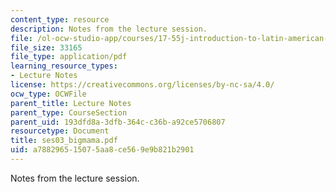```yaml
---
content_type: resource
description: Notes from the lecture session.
file: /ol-ocw-studio-app/courses/17-55j-introduction-to-latin-american-studies-fall-2006/a788296515075aa8ce569e9b821b2901_ses03_bigmama.pdf
file_size: 33165
file_type: application/pdf
learning_resource_types:
- Lecture Notes
license: https://creativecommons.org/licenses/by-nc-sa/4.0/
ocw_type: OCWFile
parent_title: Lecture Notes
parent_type: CourseSection
parent_uid: 193dfd8a-3dfb-364c-c36b-a92ce5706807
resourcetype: Document
title: ses03_bigmama.pdf
uid: a7882965-1507-5aa8-ce56-9e9b821b2901
---
```

Notes from the lecture session.